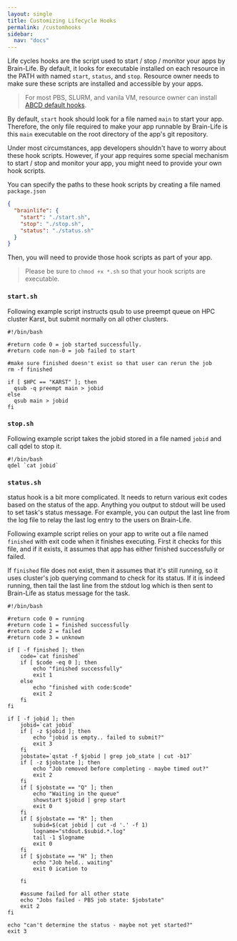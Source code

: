 ```yaml
---
layout: single
title: Customizing Lifecycle Hooks
permalink: /customhooks
sidebar:
  nav: "docs"
---
```


Life cycles hooks are the script used to start / stop / monitor your apps by Brain-Life. By default, it looks for executable installed on each resource in the PATH with named `start`, `status`, and `stop`. Resource owner needs to make sure these scripts are installed and accessible by your apps. 

> For most PBS, SLURM, and vanila VM, resource owner can install [ABCD default hooks](https://github.com/brain-life/abcd-spec/tree/master/hooks).

By default, `start` hook should look for a file named `main` to start your app. Therefore, the only file required to make your app runnable by Brain-Life is this `main` executable on the root directory of the app's git repository. 

Under most circumstances, app developers shouldn't have to worry about these hook scripts. However, if your app requires some special mechanism to start / stop and monitor your app, you might need to provide your own hook scripts. 

You can specify the paths to these hook scripts by creating a file named `package.json`

```json
{
  "brainlife": {
    "start": "./start.sh",
    "stop": "./stop.sh",
    "status": "./status.sh"
  }
}
```

Then, you will need to provide those hook scripts as part of your app.

> Please be sure to `chmod +x *.sh` so that your hook scripts are executable.

### `start.sh`

Following example script instructs qsub to use preempt queue on HPC cluster Karst, but submit normally on all other clusters. 

```
#!/bin/bash

#return code 0 = job started successfully.
#return code non-0 = job failed to start

#make sure finished doesn't exist so that user can rerun the job
rm -f finished

if [ $HPC == "KARST" ]; then
  qsub -q preempt main > jobid
else
  qsub main > jobid
fi
```

### `stop.sh`

Following example script takes the jobid stored in a file named `jobid` and call qdel to stop it.

```
#!/bin/bash
qdel `cat jobid`
```

### `status.sh`

status hook is a bit more complicated. It needs to return various exit codes based on the status of the app. Anything you output to stdout will be used to set task's status message. For example, you can output the last line from the log file to relay the last log entry to the users on Brain-Life.

Following example script relies on your app to write out a file named `finished` with exit code when it finishes executing. First it checks for this file, and if it exists, it assumes that app has either finished successfully or failed. 

If `finished` file does not exist, then it assumes that it's still running, so it uses cluster's job querying command to check for its status. If it is indeed running, then tail the last line from the stdout log which is then sent to Brain-Life as status message for the task.

```
#!/bin/bash

#return code 0 = running
#return code 1 = finished successfully
#return code 2 = failed
#return code 3 = unknown

if [ -f finished ]; then
    code=`cat finished`
    if [ $code -eq 0 ]; then
        echo "finished successfully"
        exit 1
    else
        echo "finished with code:$code"
        exit 2
    fi
fi

if [ -f jobid ]; then
    jobid=`cat jobid`
    if [ -z $jobid ]; then
        echo "jobid is empty.. failed to submit?"
        exit 3 
    fi
    jobstate=`qstat -f $jobid | grep job_state | cut -b17`
    if [ -z $jobstate ]; then
        echo "Job removed before completing - maybe timed out?" 
        exit 2
    fi
    if [ $jobstate == "Q" ]; then
        echo "Waiting in the queue"
        showstart $jobid | grep start
        exit 0
    fi
    if [ $jobstate == "R" ]; then
        subid=$(cat jobid | cut -d '.' -f 1)
        logname="stdout.$subid.*.log"
        tail -1 $logname
        exit 0
    fi
    if [ $jobstate == "H" ]; then
        echo "Job held.. waiting"
        exit 0 ication to 

    fi

    #assume failed for all other state
    echo "Jobs failed - PBS job state: $jobstate"
    exit 2
fi

echo "can't determine the status - maybe not yet started?"
exit 3
```

